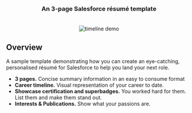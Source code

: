 <h3 align="center">
	An 3-page Salesforce résumé template<br><br>
</h3>

<p align="center">
  <img alt="timeline demo" src="images/heroDemo.gif">
</p>


## Overview
A sample template demonstrating how you can create an eye-catching, personalised résumé for Salesforce to help you land your next role.

- **3 pages.** Concise summary information in an easy to consume format
- **Career timeline.** Visual representation of your career to date.
- **Showcase certification and superbadges.** You worked hard for them. List them and make them stand out.
- **Interests & Publications.** Show what your passions are.
